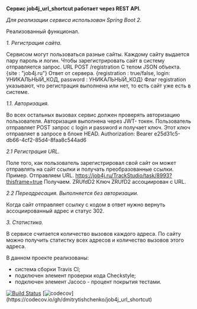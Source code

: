 
**Сервис job4j_url_shortcut работает через REST API.** 

_Для реализации сервиса использован Spring Boot 2._

Реализованный функционал.

_1. Регистрация сайта._ 

Сервисом могут пользоваться разные сайты. Каждому сайту выдается пару пароль и логин.
Чтобы зарегистрировать сайт в систему отправляется запрос.
URL
POST /registration
C телом JSON объекта.
{site : "job4j.ru"}
Ответ от сервера.
{registration : true/false, login: УНИКАЛЬНЫЙ_КОД, password : УНИКАЛЬНЫЙ_КОД}
Флаг registration указывают, что регистрация выполнена или нет, то есть сайт уже есть в системе.

_1.1. Авторизация._

Во всех остальных вызовах сервис должен проверять авторизацию пользователя.
Авторизация выполнена через JWT- токен. 
Пользователь отправляет POST запрос с login и password и получает ключ.
Этот ключ отправляет в запросе в блоке HEAD.
Authorization: Bearer e25d31c5-db66-4cf2-85d4-8faa8c544ad6
 
_2.1 Регистрация URL._

Поле того, как пользователь зарегистрировал свой сайт он может отправлять на сайт ссылки и получать преобразованные ссылки.
Пример. 
Отправляем URL.
https://job4j.ru/TrackStudio/task/8993?thisframe=true
Получаем.
ZRUfdD2
Ключ ZRUfD2 ассоциирован с URL.

_2.2 Переадресация. Выполняется без авторизации._ 

Когда сайт отправляет ссылку с кодом в ответ нужно вернуть ассоциированный адрес и статус 302.

_3. Статистика._

В сервисе считается количество вызовов каждого адреса.
По сайту можно получить статистку всех адресов и количество вызовов этого адреса.

В данном проекте реализованы:
 - система сборки Travis CI;
 - подключен элемент проверки кода Checkstyle;
 - подключен элемент Jacoco - процент покрытия тестами.
 
[![Build Status](https://travis-ci.org/dmitrytishchenko/job4j_url_shortcut.svg?branch=main)](https://travis-ci.org/dmitrytishchenko/job4j_url_shortcut)
[![codecov](https://codecov.io/gh/dmitrytishchenko/job4j_url_shortcut/branch/main/graph/badge.svg?CODECOV_TOKEN="6ad8f09b-412c-47ac-8905-993bc4a20f90")](https://codecov.io/gh/dmitrytishchenko/job4j_url_shortcut)
